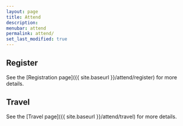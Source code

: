 ```yaml
---
layout: page
title: Attend
description: 
menubar: attend
permalink: attend/
set_last_modified: true
---
```


## Register

See the [Registration page]({{ site.baseurl }}/attend/register) for more details.

## Travel

See the [Travel page]({{ site.baseurl }}/attend/travel) for more details.


